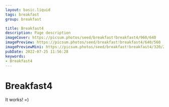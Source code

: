 ```yaml
---
layout: basic.liquid
tags: breakfast
group: breakfast

title: Breakfast4
description: Page description
imageCover: https://picsum.photos/seed/breakfast!breakfast4/960/640
imagePreview: https://picsum.photos/seed/breakfast!breakfast4/640/560
imagePreviewMini: https://picsum.photos/seed/breakfast!breakfast4/320/240
pubDate: 2022-07-25 11:56:28
keywords:
- Breakfast4
---
```


# Breakfast4

It works! =)
